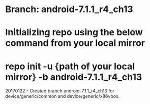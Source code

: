 # Branch: android-7.1.1_r4_ch13
# Initializing repo using the below command from your local mirror
# repo init -u {path of your local mirror} -b android-7.1.1_r4_ch13

20170122 - Created branch android-7.1.1_r4_ch13 for device/generic/common and device/generic/x86vbox.

